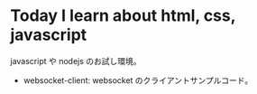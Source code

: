 # Today I learn about html, css, javascript

javascript や nodejs のお試し環境。

- websocket-client: websocket のクライアントサンプルコード。

